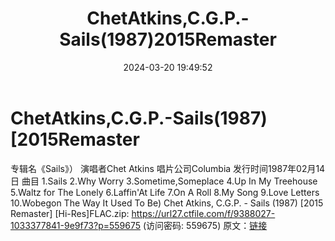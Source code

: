 ﻿---
title: ChetAtkins,C.G.P.-Sails(1987)2015Remaster
date: 2024-03-20 19:49:52
categories: 古典音乐、新世纪、纯音雅乐
tags: 纯音雅乐
---
# ChetAtkins,C.G.P.-Sails(1987)[2015Remaster

专辑名《Sails》）
演唱者Chet Atkins
唱片公司Columbia
发行时间1987年02月14日
曲目
1.Sails
2.Why Worry
3.Sometime,Someplace
4.Up In My Treehouse
5.Waltz for The Lonely
6.Laffin'At Life
7.On A Roll
8.My Song
9.Love Letters
10.Wobegon The Way It Used To Be)
Chet Atkins, C.G.P. ‎- Sails (1987) [2015 Remaster]
[Hi-Res]FLAC.zip: https://url27.ctfile.com/f/9388027-1033377841-9e9f73?p=559675
(访问密码: 559675)
原文：[链接](https://blog.sina.com.cn/s/blog_1647c7e76010314t5.html)